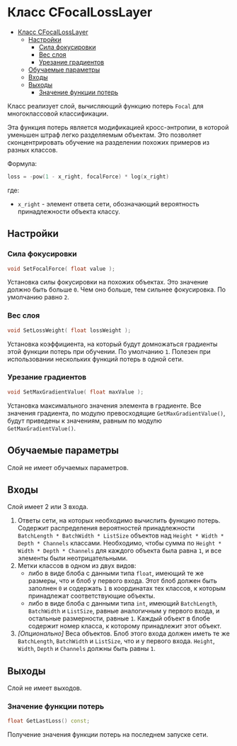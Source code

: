 # Класс CFocalLossLayer

<!-- TOC -->

- [Класс CFocalLossLayer](#класс-cfocallosslayer)
    - [Настройки](#настройки)
        - [Сила фокусировки](#сила-фокусировки)
        - [Вес слоя](#вес-слоя)
        - [Урезание градиентов](#урезание-градиентов)
    - [Обучаемые параметры](#обучаемые-параметры)
    - [Входы](#входы)
    - [Выходы](#выходы)
        - [Значение функции потерь](#значение-функции-потерь)

<!-- /TOC -->

Класс реализует слой, вычисляющий функцию потерь `Focal` для многоклассовой классификации.

Эта функция потерь является модификацией кросс-энтропии, в которой уменьшен штраф легко разделяемым объектам. Это позволяет сконцентрировать обучение на разделении похожих примеров из разных классов.

Формула:

```c++
loss = -pow(1 - x_right, focalForce) * log(x_right)
```

где:

- `x_right` - элемент ответа сети, обозначающий вероятность принадлежности объекта классу.

## Настройки

### Сила фокусировки

```c++
void SetFocalForce( float value );
```

Установка силы фокусировки на похожих объектах. Это значение должно быть больше `0`. Чем оно больше, тем сильнее фокусировка. По умолчанию равно `2`.

### Вес слоя

```c++
void SetLossWeight( float lossWeight );
```

Установка коэффициента, на который будут домножаться градиенты этой функции потерь при обучении. По умолчанию `1`. Полезен при использовании нескольких функций потерь в одной сети.

### Урезание градиентов

```c++
void SetMaxGradientValue( float maxValue );
```

Установка максимального значения элемента в градиенте. Все значения градиента, по модулю превосходящие `GetMaxGradientValue()`, будут приведены к значениям, равным по модулю `GetMaxGradientValue()`.

## Обучаемые параметры

Слой не имеет обучаемых параметров.

## Входы

Слой имеет 2 или 3 входа.

1. Ответы сети, на которых необходимо вычислить функцию потерь. Содержит распределения вероятностей принадлежности `BatchLength * BatchWidth * ListSize` объектов над `Height * Width * Depth * Channels` классами. Необходимо, чтобы сумма по `Height * Width * Depth * Channels` для каждого объекта была равна `1`, и все элементы были неотрицательными.
2. Метки классов в одном из двух видов:
    * либо в виде блоба с данными типа `float`, имеющий те же размеры, что и блоб у первого входа. Этот блоб должен быть заполнен `0` и содержать `1` в координатах тех классов, к которым принадлежат соответствующие объекты.
    * либо в виде блоба с данными типа `int`, имеющий `BatchLength`, `BatchWidth` и `ListSize`, равные аналогичным у первого входа, и остальные размерности, равные `1`. Каждый объект в блобе содержит номер класса, к которому принадлежит этот объект.
3. *[Опционально]* Веса объектов. Блоб этого входа должен иметь те же `BatchLength`, `BatchWidth` и `ListSize`, что и у первого входа. `Height`, `Width`, `Depth` и `Channels` должны быть равны `1`.

## Выходы

Слой не имеет выходов.

### Значение функции потерь

```c++
float GetLastLoss() const;
```

Получение значения функции потерь на последнем запуске сети.
